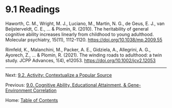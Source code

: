 # 9.1 Readings

Haworth, C. M., Wright, M. J., Luciano, M., Martin, N. G., de Geus, E. J., van Beijsterveldt, C. E., ... & Plomin, R. (2010). The heritability of general cognitive ability increases linearly from childhood to young adulthood. Molecular psychiatry, 15(11), 1112-1120. https://doi.org/10.1038/mp.2009.55

Rimfeld, K., Malanchini, M., Packer, A. E., Gidziela, A., Allegrini, A. G., Ayorech, Z., ... & Plomin, R. (2021). The winding roads to adulthood: a twin study. JCPP Advances, 1(4), e12053. https://doi.org/10.1002/jcv2.12053

--------

Next: [9.2. Activity: Contextualize a Popular Source](9.2_activity_contextualize_a_popular_source.md)

Previous: [9.0. Cognitive Ability, Educational Attainment, & Gene-Environment Correlation](9.0_cognitive_ability.md)

Home: [Table of Contents](../README.md)
